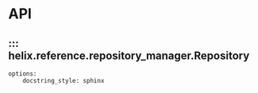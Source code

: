 # API


## ::: helix.reference.repository_manager.Repository
    options:
        docstring_style: sphinx